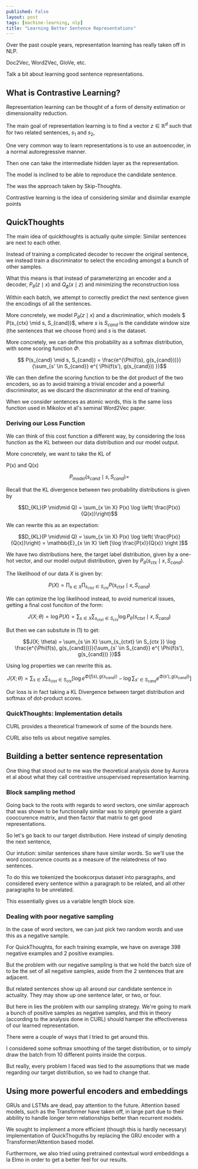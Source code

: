 ```yaml
---
published: False
layout: post
tags: [machine-learning, nlp]
title: "Learning Better Sentence Representations"
---
```


Over the past couple years, representation learning has really taken off in NLP. 

Doc2Vec, Word2Vec, GloVe, etc. 

Talk a bit about learning good sentence representations. 

## What is Contrastive Learning?

Representation learning can be thought of a form of density estimation or dimensionality reduction. 

The main goal of representation learning is to find a vector $z \in \mathbb{R}^d$ such that for two related sentences, $s_1$ and $s_2$, 

One very common way to learn representations is to use an autoencoder, in a normal autoregressive manner.

Then one can take the intermediate hidden layer as the representation. 

The model is inclined to be able to reproduce the candidate sentence. 

The was the approach taken by Skip-Thoughts. 

Contrastive learning is the idea of considering similar and disimilar example points

## QuickThoughts

The main idea of quickthoughts is actually quite simple: Similar sentences are next to each other. 

Instead of training a complicated decoder to recover the original sentence, we instead train a discriminator to select the encoding amongst a bunch of other samples. 

What this means is that instead of parameterizing an encoder and a decoder, $P_\theta(z \mid x )$ and $Q_\phi(x \mid z)$ and minimizing the reconstruction loss

Within each batch, we attempt to correctly predict the next sentence given the encodings of all the sentences. 

More concretely, we model $P_\theta(z \mid x)$ and a discriminatior,  which models $ P(s_{ctx} \mid s, S_{cand})$, where $s$ is $S_{cand}$ is the candidate window size (the sentences that we choose from) and $s$ is the dataset. 

More concretely, we can define this probability as a softmax distribution, with some scoring function $\Phi$.

$$ P(s_{cand} \mid s, S_{cand}) = \frac{e^{\Phi(f(s), g(s_{cand}))}}{\sum_{s' \in S_{cand}} e^{ \Phi(f(s'), g(s_{cand})) }}$$

We can then define the scoring function to be the dot product of the two encoders, so as to avoid training a trivial encoder and a powerful discriminator, as we discard the discriminator at the end of training.

When we consider sentences as atomic words, this is the same loss function used in Mikolov et al's seminal Word2Vec paper. 

### Deriving our Loss Function

We can think of this cost function a different way, by considering the loss function as the KL between our data distribution and our model output.

More concretely, we want to take the KL of

P(x) and Q(x)

$$ P_{model}(s_{cand} \mid s, S_{cand})  = $$

Recall that the KL divergence between two probability distributions is given by 

$$D_{KL}(P \mid\mid Q) = \sum_{x \in X}  P(x) \log \left( \frac{P(x)}{Q(x)}\right)$$

We can rewrite this as an expectation:

$$D_{KL}(P \mid\mid Q) = \sum_{x \in X}  P(x) \log \left( \frac{P(x)}{Q(x)}\right) = \mathbb{E}_{x \in X} \left [\log \frac{P(x)}{Q(x)} \right ]$$


We have two distributions here, the target label distribution, given by a one-hot vector, and our model output distribution, given by $P_\theta ( s_{ctx} \mid x, S_{cand})$.

The likelihood of our data $X$ is given by:

$$P(X) =  \prod_{x \in X} \prod_{s_{ctxt} \in S_{ctx}} P(s_{ctxt} \mid x, S_{cand})$$

We can optimize the log likelihood instead, to avoid numerical issues, getting a final cost funciton of the form:

$$J(X; \theta) = \log P(X) = \sum_{s \in X} \sum_{s_{ctxt} \in S_{ctx }} \log P_\theta(s_{ctxt} \mid x, S_{cand})$$

But then we can subsitute in (1) to get:

$$J(X; \theta) =  \sum_{s \in X} \sum_{s_{ctxt} \in S_{ctx }} \log  \frac{e^{\Phi(f(s), g(s_{cand}))}}{\sum_{s' \in S_{cand}} e^{ \Phi(f(s'), g(s_{cand})) }}$$

Using log properties we can rewrite this as.

$$J(X; \theta) =  \sum_{s \in X} \sum_{s_{ctxt} \in S_{ctx }} \left[ \log  e^{\Phi(f(s), g(s_{cand}))} - \log {\sum_{s' \in S_{cand}} e^{ \Phi(s'), g(s_{cand})) }} \right]$$


Our loss is in fact taking a KL Divergence between target distribution and softmax of dot-product scores. 

### QuickThoughts: Implementation details

CURL provides a theoretical framework of some of the bounds here. 

CURL also tells us about negative samples. 

## Building a better sentence representation 

One thing that stood out to me was the theoretical analysis done by Aurora et al about what they call contrastive unsupervised representation learning. 

### Block sampling method

Going back to the roots with regards to word vectors, one similar approach that was shown to be functionally similar was to simply generate a giant cooccurence matrix, and then factor that matrix to get good representations.

So let's go back to our target distribution. Here instead of simply denoting the next sentence, 

Our intution: similar sentences share have similar words. So we'll use the word cooccurence counts as a measure of the relatedness of two sentences.

To do this we tokenized the bookcorpus dataset into paragraphs, and considered every sentence within a paragraph to be related, and all other paragraphs to be unrelated. 

This essentially gives us a variable length block size. 

### Dealing with poor negative sampling

In the case of word vectors, we can just pick two random words and use this as a negative sample. 

For QuickThoughts, for each training example, we have on average 398 negative examples and 2 positive examples.

But the problem with our negative sampling is that we hold the batch size of to be the set of all negative samples, aside from the 2 sentences that are adjacent. 

But related sentences show up all around our candidate sentence in actuality. They may show up one sentence later, or two, or four. 

But here in lies the problem with our sampling strategy. We're going to mark a bunch of positive samples as negative samples, and this in theory (according to the analysis done in CURL) should hamper the effectiveness of our learned representation. 

There were a couple of ways that I tried to get around this. 

I considered some softmax smoothing of the target distribution, or to simply draw the batch from 10 different points inside the corpus. 

But really, every problem I faced was tied to the assumptions that we made regarding our target distribution, so we had to change that. 

## Using more powerful encoders and embeddings

GRUs and LSTMs are dead, pay attention to the future. Attention based models, such as the Transformer have taken off, in large part due to their abbility to handle longer term relationships better than recurrent models. 

We sought to implement a more efficient (though this is hardly necessary) implementation of QuickThoguths by replacing the GRU encoder with a Transformer/Attention based model. 

Furthermore, we also tried using pretrained contextual word embeddings a la Elmo in order to get a better feel for our results.
